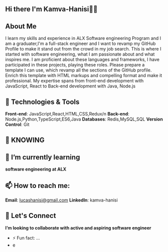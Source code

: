 ## Hi there I'm Kamva-Hanisi👋✨

## About Me

I learn my skills and experience in ALX Software engineering Program and I am a graduater,I'm a full-stack engineer and I want to revamp my GitHub Profile to make it stand out from the crowd in my job search. This is where I started with software engineering, what I am passionate about and what inspires me. I am proficient about these languages and frameworks, I have participated in these projects, playing these roles. Please prepare a template I can use, which revamp all the sections of the GitHub profile. Enrich this template with HTML markups and compelling format and make it professional. My expertise spans from front-end development with JavaScript, React to Back-end development with Java, Node.js

## 🔧 Technologies & Tools

**Front-end**: JavaScript,React,HTML,CSS,Redux/n
**Back-end**: Node.js,Python,TypeScript,ES6,Java
**Databases**: Redis,MySQL,SQL
**Version Control**: Git

## 📝 KNOWING

## 🌱 I’m currently learning

**software engineering at ALX**

## 📫 How to reach me:
  **Email**: lucashanisi@gmail.com
  **LinkedIn**: kamva-hanisi
  
## 👯 Let's Connect

  **I’m looking to collaborate with active and aspiring software engineer**

- ⚡ Fun fact: ...
- e
